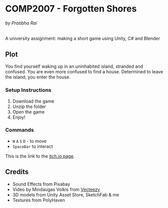 # COMP2007 - Forgotten Shores
###### by Pratibha Rai

A university assignment: making a short game using Unity, C# and Blender

## Plot
You find yourself waking up in an uninhabited island, stranded and confused. You are even more confused to find a house.
Determined to leave the island, you enter the house.

### Setup Instructions
1. Download the game
2. Unzip the folder
3. Open the game
4. Enjoy!

### Commands
+ `W` `A` `S` `D` - to move
+ `SpaceBar` to interact

This is the link to the [itch.io page](https://0chamem0.itch.io/forgotten-shores).


## Credits
+ Sound Effects from Pixabay
+ Video by Mindaugas Volkis from [Vecteezy](https://www.vecteezy.com/free-videos/calm)
+ 3D models from Unity Asset Store, SketchFab & me
+ Textures from PolyHaven
